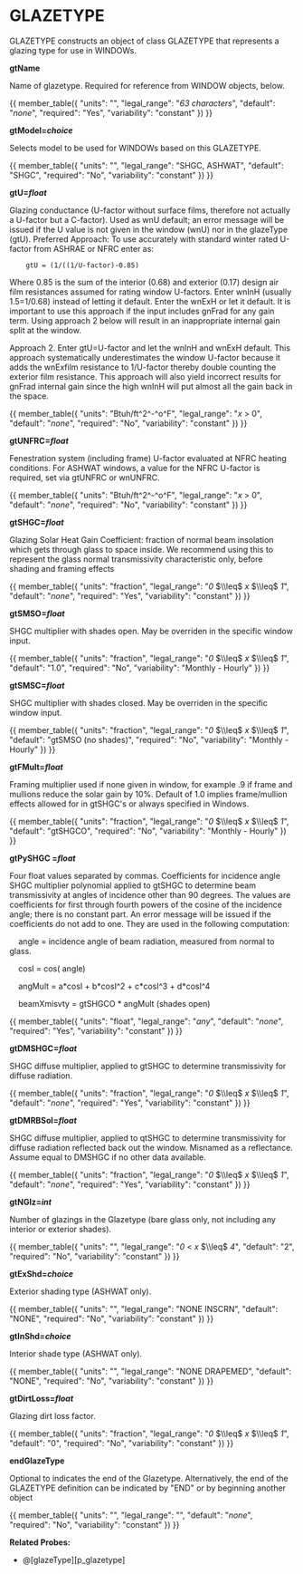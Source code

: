 # GLAZETYPE

GLAZETYPE constructs an object of class GLAZETYPE that represents a glazing type for use in WINDOWs.

**gtName**

Name of glazetype. Required for reference from WINDOW objects, below.

{{
  member_table({
    "units": "",
    "legal_range": "*63 characters*", 
    "default": "*none*",
    "required": "Yes",
    "variability": "constant" 
  })
}}

**gtModel=*choice***

Selects model to be used for WINDOWs based on this GLAZETYPE.

{{
  member_table({
    "units": "",
    "legal_range": "SHGC, ASHWAT", 
    "default": "SHGC",
    "required": "No",
    "variability": "constant" 
  })
}}

**gtU=*float***

Glazing conductance (U-factor without surface films, therefore not actually a U-factor but a C-factor). Used as wnU default; an error message will be issued if the U value is not given in the window (wnU) nor in the glazeType (gtU). <!-- TODO: rename gtC? (Also wnU s/b wnC?) 7-2011 --> Preferred Approach: To use accurately with standard winter rated U-factor from ASHRAE or NFRC enter as:

        gtU = (1/((1/U-factor)-0.85)

Where 0.85 is the sum of the interior (0.68) and exterior (0.17) design air film resistances assumed for rating window U-factors. Enter wnInH (usually 1.5=1/0.68) instead of letting it default. Enter the wnExH or let it default. It is important to use this approach if the input includes gnFrad for any gain term. Using approach 2 below will result in an inappropriate internal gain split at the window.

Approach 2. Enter gtU=U-factor and let the wnInH and wnExH default. This approach systematically underestimates the window U-factor because it adds the wnExfilm resistance to 1/U-factor thereby double counting the exterior film resistance. This approach will also yield incorrect results for gnFrad internal gain since the high wnInH will put almost all the gain back in the space.

{{
  member_table({
    "units": "Btuh/ft^2^-^o^F",
    "legal_range": "*x* $>$ 0", 
    "default": "*none*",
    "required": "No",
    "variability": "constant" 
  })
}}

**gtUNFRC=*float***

Fenestration system (including frame) U-factor evaluated at NFRC heating conditions. For ASHWAT windows, a value for the NFRC U-factor is required, set via gtUNFRC or wnUNFRC.

{{
  member_table({
    "units": "Btuh/ft^2^-^o^F",
    "legal_range": "*x* $>$ 0", 
    "default": "*none*",
    "required": "No",
    "variability": "constant" 
  })
}}

**gtSHGC=*float***

Glazing Solar Heat Gain Coefficient: fraction of normal beam insolation which gets through glass to space inside. We recommend using this to represent the glass normal transmissivity characteristic only, before shading and framing effects

{{
  member_table({
    "units": "fraction",
    "legal_range": "*0* $\\leq$ *x* $\\leq$ *1*", 
    "default": "*none*",
    "required": "Yes",
    "variability": "constant" 
  })
}}

**gtSMSO=*float***

SHGC multiplier with shades open. May be overriden in the specific window input.

{{
  member_table({
    "units": "fraction",
    "legal_range": "*0* $\\leq$ *x* $\\leq$ *1*", 
    "default": "1.0",
    "required": "No",
    "variability": "Monthly - Hourly" 
  })
}}

**gtSMSC=*float***

SHGC multiplier with shades closed. May be overriden in the specific window input.

{{
  member_table({
    "units": "fraction",
    "legal_range": "*0* $\\leq$ *x* $\\leq$ *1*", 
    "default": "gtSMSO (no shades)",
    "required": "No",
    "variability": "Monthly - Hourly" 
  })
}}

**gtFMult=*float***

Framing multiplier used if none given in window, for example .9 if frame and mullions reduce the solar gain by 10%. Default of 1.0 implies frame/mullion effects allowed for in gtSHGC's or always specified in Windows.

{{
  member_table({
    "units": "fraction",
    "legal_range": "*0* $\\leq$ *x* $\\leq$ *1*", 
    "default": "gtSHGCO",
    "required": "No",
    "variability": "Monthly - Hourly" 
  })
}}

**gtPySHGC =*float***

Four float values separated by commas. Coefficients for incidence angle SHGC multiplier polynomial applied to gtSHGC to determine beam transmissivity at angles of incidence other than 90 degrees. The values are coefficients for first through fourth powers of the cosine of the incidence angle; there is no constant part. An error message will be issued if the coefficients do not add to one. They are used in the following computation:

    angle = incidence angle of beam radiation, measured from normal to glass.

    cosI = cos( angle)

    angMult = a\*cosI + b\*cosI\^2 + c\*cosI\^3 + d\*cosI\^4

    beamXmisvty = gtSHGCO \* angMult (shades open)

{{
  member_table({
    "units": "float",
    "legal_range": "*any*", 
    "default": "*none*",
    "required": "Yes",
    "variability": "constant" 
  })
}}

**gtDMSHGC=*float***

SHGC diffuse multiplier, applied to gtSHGC to determine transmissivity for diffuse radiation.

{{
  member_table({
    "units": "fraction",
    "legal_range": "*0* $\\leq$ *x* $\\leq$ *1*", 
    "default": "*none*",
    "required": "Yes",
    "variability": "constant" 
  })
}}

**gtDMRBSol=*float***

SHGC diffuse multiplier, applied to qtSHGC to determine transmissivity for diffuse radiation reflected back out the window. Misnamed as a reflectance. Assume equal to DMSHGC if no other data available.

{{
  member_table({
    "units": "fraction",
    "legal_range": "*0* $\\leq$ *x* $\\leq$ *1*", 
    "default": "*none*",
    "required": "Yes",
    "variability": "constant" 
  })
}}

**gtNGlz=*int***

Number of glazings in the Glazetype (bare glass only, not including any interior or exterior shades).

{{
  member_table({
    "units": "",
    "legal_range": "*0* $<$ *x* $\\leq$ *4*", 
    "default": "2",
    "required": "No",
    "variability": "constant" 
  })
}}

**gtExShd=*choice***

Exterior shading type (ASHWAT only).

{{
  member_table({
    "units": "",
    "legal_range": "NONE INSCRN", 
    "default": "NONE",
    "required": "No",
    "variability": "constant" 
  })
}}

**gtInShd=*choice***

Interior shade type (ASHWAT only).

{{
  member_table({
    "units": "",
    "legal_range": "NONE DRAPEMED", 
    "default": "NONE",
    "required": "No",
    "variability": "constant" 
  })
}}

**gtDirtLoss=*float***

Glazing dirt loss factor.

{{
  member_table({
    "units": "fraction",
    "legal_range": "*0* $\\leq$ *x* $\\leq$ *1*", 
    "default": "0",
    "required": "No",
    "variability": "constant" 
  })
}}

**endGlazeType**

Optional to indicates the end of the Glazetype. Alternatively, the end of the GLAZETYPE definition can be indicated by "END" or by beginning another object

{{
  member_table({
    "units": "",
    "legal_range": "", 
    "default": "*none*",
    "required": "No",
    "variability": "constant" 
  })
}}

**Related Probes:**

- @[glazeType][p_glazetype]

